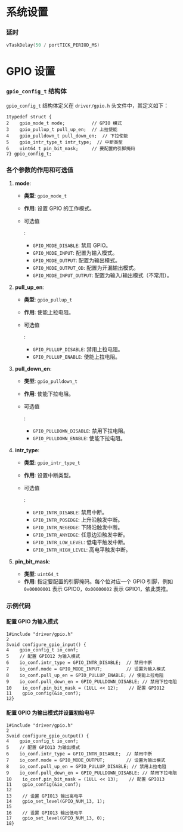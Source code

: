# 系统设置

### 延时

``` c++
vTaskDelay(50 / portTICK_PERIOD_MS)
```



# GPIO 设置

### `gpio_config_t` 结构体

`gpio_config_t` 结构体定义在 `driver/gpio.h` 头文件中，其定义如下：

```
1typedef struct {
2    gpio_mode_t mode;          // GPIO 模式
3    gpio_pullup_t pull_up_en;  // 上拉使能
4    gpio_pulldown_t pull_down_en;  // 下拉使能
5    gpio_intr_type_t intr_type;  // 中断类型
6    uint64_t pin_bit_mask;     // 要配置的引脚掩码
7} gpio_config_t;
```

### 各个参数的作用和可选值

1. **mode**:

   - **类型**: `gpio_mode_t`

   - **作用**: 设置 GPIO 的工作模式。

   - 可选值

     :

     - `GPIO_MODE_DISABLE`: 禁用 GPIO。
     - `GPIO_MODE_INPUT`: 配置为输入模式。
     - `GPIO_MODE_OUTPUT`: 配置为输出模式。
     - `GPIO_MODE_OUTPUT_OD`: 配置为开漏输出模式。
     - `GPIO_MODE_INPUT_OUTPUT`: 配置为输入/输出模式（不常用）。

2. **pull_up_en**:

   - **类型**: `gpio_pullup_t`

   - **作用**: 使能上拉电阻。

   - 可选值

     :

     - `GPIO_PULLUP_DISABLE`: 禁用上拉电阻。
     - `GPIO_PULLUP_ENABLE`: 使能上拉电阻。

3. **pull_down_en**:

   - **类型**: `gpio_pulldown_t`

   - **作用**: 使能下拉电阻。

   - 可选值

     :

     - `GPIO_PULLDOWN_DISABLE`: 禁用下拉电阻。
     - `GPIO_PULLDOWN_ENABLE`: 使能下拉电阻。

4. **intr_type**:

   - **类型**: `gpio_intr_type_t`

   - **作用**: 设置中断类型。

   - 可选值

     :

     - `GPIO_INTR_DISABLE`: 禁用中断。
     - `GPIO_INTR_POSEDGE`: 上升沿触发中断。
     - `GPIO_INTR_NEGEDGE`: 下降沿触发中断。
     - `GPIO_INTR_ANYEDGE`: 任意边沿触发中断。
     - `GPIO_INTR_LOW_LEVEL`: 低电平触发中断。
     - `GPIO_INTR_HIGH_LEVEL`: 高电平触发中断。

5. **pin_bit_mask**:

   - **类型**: `uint64_t`
   - **作用**: 指定要配置的引脚掩码。每个位对应一个 GPIO 引脚，例如 `0x00000001` 表示 GPIO0，`0x00000002` 表示 GPIO1，依此类推。

### 示例代码

#### 配置 GPIO 为输入模式

```
1#include "driver/gpio.h"
2
3void configure_gpio_input() {
4    gpio_config_t io_conf;
5    // 配置 GPIO12 为输入模式
6    io_conf.intr_type = GPIO_INTR_DISABLE;  // 禁用中断
7    io_conf.mode = GPIO_MODE_INPUT;         // 设置为输入模式
8    io_conf.pull_up_en = GPIO_PULLUP_ENABLE; // 使能上拉电阻
9    io_conf.pull_down_en = GPIO_PULLDOWN_DISABLE; // 禁用下拉电阻
10    io_conf.pin_bit_mask = (1ULL << 12);    // 配置 GPIO12
11    gpio_config(&io_conf);
12}
```

#### 配置 GPIO 为输出模式并设置初始电平

```
1#include "driver/gpio.h"
2
3void configure_gpio_output() {
4    gpio_config_t io_conf;
5    // 配置 GPIO13 为输出模式
6    io_conf.intr_type = GPIO_INTR_DISABLE;  // 禁用中断
7    io_conf.mode = GPIO_MODE_OUTPUT;        // 设置为输出模式
8    io_conf.pull_up_en = GPIO_PULLUP_DISABLE; // 禁用上拉电阻
9    io_conf.pull_down_en = GPIO_PULLDOWN_DISABLE; // 禁用下拉电阻
10    io_conf.pin_bit_mask = (1ULL << 13);    // 配置 GPIO13
11    gpio_config(&io_conf);
12
13    // 设置 GPIO13 输出高电平
14    gpio_set_level(GPIO_NUM_13, 1);
15
16    // 设置 GPIO13 输出低电平
17    gpio_set_level(GPIO_NUM_13, 0);
18}
```
